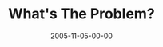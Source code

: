 ---
layout: message
category: message
series: "Death of Religion"
title: "What's The Problem?"
date: 2005-11-05-00-00
message_id: 95
audio: "http://s3.amazonaws.com/crossroads-media/message/audio/Religion_01_11_06_05_Whats_The_Problem.mp3"
audio-duration: "35:20"
explicit: false
---